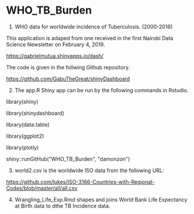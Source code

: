 # WHO_TB_Burden

1. WHO data for worldwide incidence of Tuberculosis. (2000-2016)

This application is adaped from one received in the first Nairobi Data Science Newsletter on February 4, 2019.

https://gabrielmutua.shinyapps.io/dash/

The code is given in the follwing Github repository.

https://github.com/GabuTheGreat/shinyDashboard

2. The app.R Shiny app can be run by the following commands in Rstudio.

library(shiny)

library(shinydashboard)

library(data.table)

library(ggplot2)

library(plotly)

shiny::runGitHub("WHO_TB_Burden", "damonzon")

3. world2.csv is the worldwide ISO data from the following URL:

https://github.com/lukes/ISO-3166-Countries-with-Regional-Codes/blob/master/all/all.csv

4. Wrangling_Life_Exp.Rmd shapes and joins World Bank Life Expectancy at Birth data to dthe TB Incidence data.















